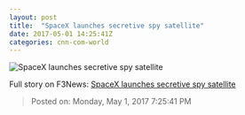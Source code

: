 ```yaml
---
layout: post
title:  "SpaceX launches secretive spy satellite"
date: 2017-05-01 14:25:41Z
categories: cnn-com-world
---
```


![SpaceX launches secretive spy satellite](http://i2.cdn.turner.com/money/dam/assets/170501065629-nrol-76-spacex-mission-780x439.jpg)




Full story on F3News: [SpaceX launches secretive spy satellite](http://www.f3nws.com/n/dpRRmG)

> Posted on: Monday, May 1, 2017 7:25:41 PM
